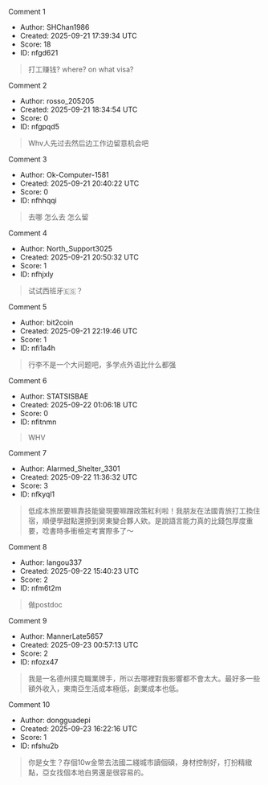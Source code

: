 Comment 1

- Author: SHChan1986
- Created: 2025-09-21 17:39:34 UTC
- Score: 18
- ID: nfgd621

> 打工赚钱? where? on what visa?

Comment 2

- Author: rosso_205205
- Created: 2025-09-21 18:34:54 UTC
- Score: 0
- ID: nfgpqd5

> Whv人先过去然后边工作边留意机会吧

Comment 3

- Author: Ok-Computer-1581
- Created: 2025-09-21 20:40:22 UTC
- Score: 0
- ID: nfhhqqi

> 去哪 怎么去 怎么留

Comment 4

- Author: North_Support3025
- Created: 2025-09-21 20:50:32 UTC
- Score: 1
- ID: nfhjxly

> 试试西班牙🇪🇸？

Comment 5

- Author: bit2coin
- Created: 2025-09-21 22:19:46 UTC
- Score: 1
- ID: nfi1a4h

> 行李不是一个大问题吧，多学点外语比什么都强

Comment 6

- Author: STATSISBAE
- Created: 2025-09-22 01:06:18 UTC
- Score: 0
- ID: nfitnmn

> WHV

Comment 7

- Author: Alarmed_Shelter_3301
- Created: 2025-09-22 11:36:32 UTC
- Score: 3
- ID: nfkyql1

> 低成本旅居要嘛靠技能變現要嘛蹭政策紅利啦！我朋友在法國青旅打工換住宿，順便學甜點還撩到房東變合夥人欸。是說語言能力真的比錢包厚度重要，唸書時多衝檢定考實際多了～

Comment 8

- Author: langou337
- Created: 2025-09-22 15:40:23 UTC
- Score: 2
- ID: nfm6t2m

> 做postdoc

Comment 9

- Author: MannerLate5657
- Created: 2025-09-23 00:57:13 UTC
- Score: 2
- ID: nfozx47

> 我是一名德州撲克職業牌手，所以去哪裡對我影響都不會太大。最好多一些額外收入，東南亞生活成本極低，創業成本也低。

Comment 10

- Author: dongguadepi
- Created: 2025-09-23 16:22:16 UTC
- Score: 1
- ID: nfshu2b

> 你是女生？存個10w金幣去法國二綫城市讀個碩，身材控制好，打扮精緻點，亞女找個本地白男還是很容易的。
